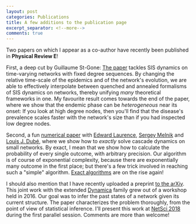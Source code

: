 ```yaml
---
layout: post
categories: Publications
title: A few additions to the publication page
excerpt_separator: <!--more-->
comments: true
---
```


Two papers on which I appear as a co-author have recently been published in **Physical Review E**! 

First, a deep cut by Guillaume St-Gone: [The paper](https://doi.org/10.1103/PhysRevE.97.022305) tackles SIS dynamics on time-varying networks with fixed degree sequences. By changing the relative time-scale of the epidemics and of the network's evolution, we are able to effectively interpolate between quenched and annealed formalisms of SIS dynamics on networks, thereby unifying *many* theoretical frameworks in one. My favourite result comes towards the end of the paper, where we show that the endemic phase can be *heterogeneous* near its onset: If you look at high degree nodes, then you'll find that the disease's prevalence scales faster with the network's size than if you had inspected low degree nodes.

Second, a fun [numerical paper](https://doi.org/10.1103/PhysRevE.97.032302) with [Edward Laurence](http://edwardlaurence.me/), [Sergey  Melnik](https://sites.google.com/site/svmelnik/) and [Louis J. Dubé](https://www.dynamica.phy.ulaval.ca/index.php?id=contact), where we show how to *exactly* solve cascade dynamics on small networks. By exact, I mean that we show how to calculate the probability of every single outcome, with arbitrary precision. Our algorithm is of course of exponential complexity, because there are exponentially many outcome in the first place; but there's a few trick involved in reaching such a "simple" algorithm. [Exact algorithms](https://arxiv.org/abs/1802.08849) are on the rise again!

I should also mention that I have recently uploaded a preprint [to the arXiv](https://arxiv.org/abs/1803.09191). This joint work with the extended [Dynamica](https://www.dynamica.phy.ulaval.ca/) family grew out of a  workshop held in 2016.
Our goal was to infer the  past states of a network given its current structure. The paper characterizes the problem thoroughly, from the point of view of statistical inference. I'll present this work at [NetSci 2018](https://www.netsci2018.com/) during the first parallel session. Comments are more than welcome!
